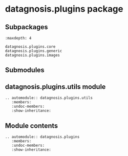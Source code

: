 # datagnosis.plugins package

## Subpackages

```{toctree}
:maxdepth: 4

datagnosis.plugins.core
datagnosis.plugins.generic
datagnosis.plugins.images
```

## Submodules

## datagnosis.plugins.utils module

```{eval-rst}
.. automodule:: datagnosis.plugins.utils
   :members:
   :undoc-members:
   :show-inheritance:
```

## Module contents

```{eval-rst}
.. automodule:: datagnosis.plugins
   :members:
   :undoc-members:
   :show-inheritance:
```

